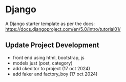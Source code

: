 # Django

A Django starter template as per the docs: https://docs.djangoproject.com/en/5.0/intro/tutorial01/

## Update Project Development
- front end using html, bootstrap, js
- models just (post, category)
- add ckeditor to project (17 oct 2024)
- add faker and factory_boy (17 oct 2024)